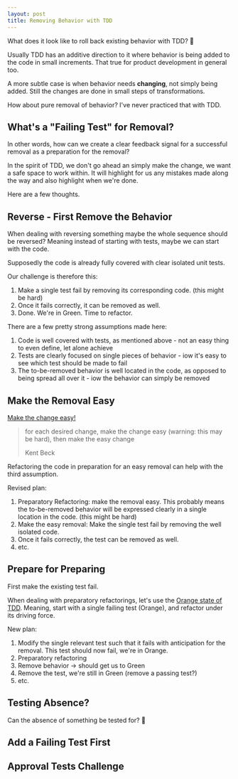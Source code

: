 ```yaml
---
layout: post
title: Removing Behavior with TDD
---
```


What does it look like to roll back existing behavior with TDD? 🤔

Usually TDD has an additive direction to it where behavior is being added to the code in small increments. That true for product development in general too.

A more subtle case is when behavior needs **changing**, not simply being added. Still the changes are done in small steps of transformations.

How about pure removal of behavior? I've never practiced that with TDD.

## What's a "Failing Test" for Removal?

In other words, how can we create a clear feedback signal for a successful removal as a preparation for the removal?

In the spirit of TDD, we don't go ahead an simply make the change, we want a safe space to work within. It will highlight for us any mistakes made along the way and also highlight when we're done.

Here are a few thoughts.

## Reverse - First Remove the Behavior

When dealing with reversing something maybe the whole sequence should be reversed? Meaning instead of starting with tests, maybe we can start with the code.

Supposedly the code is already fully covered with clear isolated unit tests.

Our challenge is therefore this:

1. Make a single test fail by removing its corresponding code. (this might be hard)
2. Once it fails correctly, it can be removed as well.
3. Done. We're in Green. Time to refactor.

There are a few pretty strong assumptions made here:

1. Code is well covered with tests, as mentioned above - not an easy thing to even define, let alone achieve
2. Tests are clearly focused on single pieces of behavior - iow it's easy to see which test should be made to fail
3. The to-be-removed behavior is well located in the code, as opposed to being spread all over it - iow the behavior can simply be removed

## Make the Removal Easy

[Make the change easy!](https://twitter.com/KentBeck/status/250733358307500032?s=20)

> for each desired change, make the change easy (warning: this may be hard), then make the easy change
>
> Kent Beck

Refactoring the code in preparation for an easy removal can help with the third assumption.

Revised plan:

1. Preparatory Refactoring: make the removal easy. This probably means the to-be-removed behavior will be expressed clearly in a single location in the code. (this might be hard)
2. Make the easy removal: Make the single test fail by removing the well isolated code.
3. Once it fails correctly, the test can be removed as well.
4. etc.

## Prepare for Preparing

First make the existing test fail.

When dealing with preparatory refactorings, let's use the [Orange state of TDD](https://nitsanavni.github.io/TDD-with-Orange-Green-Refactor/). Meaning, start with a single failing test (Orange), and refactor under its driving force.

New plan:

1. Modify the single relevant test such that it fails with anticipation for the removal. This test should now fail, we're in Orange.
2. Preparatory refactoring
3. Remove behavior -> should get us to Green
4. Remove the test, we're still in Green (remove a passing test?)
5. etc.

## Testing Absence?

Can the absence of something be tested for? 🤔

## Add a Failing Test First

## Approval Tests Challenge

